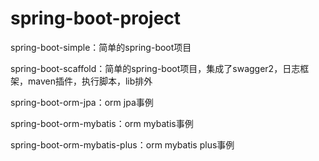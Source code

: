 # spring-boot-project

spring-boot-simple：简单的spring-boot项目

spring-boot-scaffold：简单的spring-boot项目，集成了swagger2，日志框架，maven插件，执行脚本，lib排外

spring-boot-orm-jpa：orm jpa事例

spring-boot-orm-mybatis：orm mybatis事例

spring-boot-orm-mybatis-plus：orm mybatis plus事例
